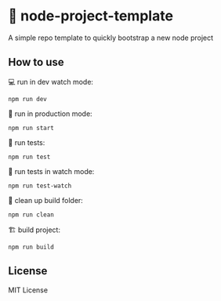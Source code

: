 # 🔨 node-project-template

A simple repo template to quickly bootstrap a new node project

## How to use

💻 run in dev watch mode:

```
npm run dev
```

🚀 run in production mode:

```
npm run start
```

🔬 run tests:

```
npm run test
```

🔬 run tests in watch mode:

```
npm run test-watch
```

🚿 clean up build folder:

```
npm run clean
```

🏗 build project:

```
npm run build
```

## License

MIT License
